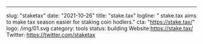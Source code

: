 ---
slug: "staketax"
date: "2021-10-26"
title: "stake.tax"
logline: " stake.tax aims to make tax season easier for staking coin hodlers."
cta: "https://stake.tax/"
logo: /img/01.svg
category: tools
status: building
Website:https://stake.tax/
Twitter: https://twitter.com/staketax
